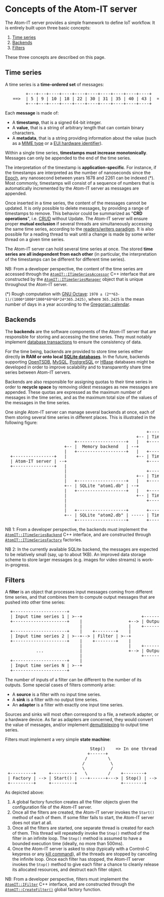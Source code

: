 Concepts of the Atom-IT server
==============================

The Atom-IT server provides a simple framework to define IoT
workflow. It is entirely built upon three basic concepts:

 1. [Time series](#time-series)
 2. [Backends](#backends)
 3. [Filters](#filters)
 
These three concepts are described on this page.


Time series
-----------
 
A time series is a **time-ordered set** of messages:

<pre>
        +---+---+----+----+----+----+----+----+----+----+
   ==>  | 5 | 9 | 10 | 18 | 22 | 30 | 31 | 35 | 40 | 43 |  ==>
        +---+---+----+----+----+----+----+----+----+----+
</pre>

Each **message** is made of:

 * A **timestamp**, that is a signed 64-bit integer.
 * A **value**, that is a string of arbitrary length that can contain
   binary characters.
 * A **metadata**, that is a string providing information about the
   value (such as a
   [MIME type](https://en.wikipedia.org/wiki/Media_type) or a
   [EUI hardware identifier](https://en.wikipedia.org/wiki/MAC_address)).

Within a single time series, **timestamps must increase
monotonically**. Messages can only be appended to the end of the time
series.

The interpretation of the timestamp is **application-specific**. For
instance, if the timestamps are interpreted as the number of
nanoseconds since the
[Epoch](https://en.wikipedia.org/wiki/Unix_time), any nanosecond
between years 1678 and 2261 can be indexed (*). Most commonly,
timestamps will consist of a sequence of numbers that is automatically
incremented by the Atom-IT server as messages are appended.

Once inserted in a time series, the content of the messages cannot be
updated. It is only possible to delete messages, by providing a range
of timestamps to remove. This behavior could be summarized as "**CRD
operations**",
i.e. [CRUD](https://en.wikipedia.org/wiki/Create,_read,_update_and_delete)
without Update. The Atom-IT server will ensure proper **mutual
exclusion** if several threads are simultaneously accessing the same
time series, according to the
[readers/writers paradigm](https://en.wikipedia.org/wiki/Readers%E2%80%93writers_problem).
It is also possible for a reading thread to wait until a change is
made by some writer thread on a given time series.

The Atom-IT server can hold several time series at once. The stored
**time series are all independent from each other** (in particular,
the interpretation of the timestamps can be different for different
time series).


NB: From a developer perspective, the content of the time series are
accessed through the
[`AtomIT::ITimeSeriesAccessor`](../Framework/TimeSeries/ITimeSeriesAccessor.h)
C++ interface that are constructed by the
[`AtomIT::ITimeSeriesManager`](../Framework/TimeSeries/ITimeSeriesManager.h)
object that is unique throughout the Atom-IT server.

(*) Rough computation with
[GNU Octave](https://en.wikipedia.org/wiki/GNU_Octave): `1970 ±
(2**63-1)/(1000*1000*1000*60*60*24*365.2425)`, where `365.2425` is the
mean number of days in a year according to the
[Gregorian calendar](https://en.wikipedia.org/wiki/Year#In_international_calendars).


Backends
--------

The **backends** are the software components of the Atom-IT server
that are responsible for storing and accessing the time series. They
must notably implement
[database transactions](https://en.wikipedia.org/wiki/Database_transaction)
to ensure the consistency of data.

For the time being, backends are provided to store time series either
directly **in RAM or onto local
[SQLite databases](https://en.wikipedia.org/wiki/SQLite)**. In the
future, backends supporting [OpenTSDB](http://opentsdb.net/),
[MySQL](https://en.wikipedia.org/wiki/MySQL),
[PostgreSQL](https://en.wikipedia.org/wiki/PostgreSQL) or
[HBase](https://en.wikipedia.org/wiki/Apache_HBase) databases might be
developed in order to improve scalability and to transparently share
time series between Atom-IT servers.

Backends are also responsible for assigning quotas to their time
series in order to **recycle space** by removing oldest messages as
new messages are appended. These quotas are expressed as the maximum
number of messages in the time series, and as the maximum total size
of the values of the messages in the time series.

One single Atom-IT server can manage several backends at once, each of
them storing several time series in different places. This is
illustrated in the following figure:

<pre>
                                                       +---------------+
                                                   +-- | Time series 1 |
                           +-------------------+   |   +---------------+
                       +-- |  Memory backend   | --+
                       |   +-------------------+   |   +---------------+
  +----------------+   |                           +-- | Time series 2 |
  | Atom-IT server | --+                               +---------------+
  +----------------+   |
                       |                               +---------------+
                       |                           +-- | Time series 3 |
                       |   +-------------------+   |   +---------------+
                       +-- | SQLite "atom1.db" | --+
                       |   +-------------------+   |   +---------------+
                       |                           +-- | Time series 4 |
                       |                               +---------------+
                       |
                       |   +-------------------+       +---------------+
                       +-- | SQLite "atom2.db" | ----- | Time series 5 |
                           +-------------------+       +---------------+
</pre>



NB 1: From a developer perspective, the backends must implement the
[`AtomIT::ITimeSeriesBackend`](../Framework/TimeSeries/ITimeSeriesBackend.h)
C++ interface, and are constructed through
[`AtomIT::ITimeSeriesFactory`](../Framework/TimeSeries/ITimeSeriesFactory.h)
factories.

NB 2: In the currently available SQLite backend, the messages are
expected to be relatively small (say, up to about 1KB).  An improved
data storage scheme to store larger messages (e.g. images for video
streams) is work-in-progress.

 
Filters
-------

A **filter** is an object that processes input messages coming from
different time series, and that combines them to compute output
messages that are pushed into other time series:

<pre>
  +---------------------+
  | Input time series 1 | >--+                       +----------------------+
  +---------------------+    |                  +--> | Output time series 1 |
                             |                  |    +----------------------+
  +---------------------+    |    +--------+    |
  | Input time series 2 | >--+--> | Filter | >--+             ...
  +---------------------+    |    +--------+    |
                             |                  |    +----------------------+
            ...              |                  +--> | Output time series M |
                             |                       +----------------------+
  +---------------------+    |
  | Input time series N | >--+
  +---------------------+
</pre>

The number of inputs of a filter can be different to the number of its
outputs. Some special cases of filters commonly arise:

 * A **source** is a filter with no input time series.
 * A **sink** is a filter with no output time series. 
 * An **adapter** is a filter with exactly one input time series.
 
Sources and sinks will most often correspond to a file, a network
adapter, or a hardware device. As far as adapters are concerned, they
would convert the value of messages, and/or implement
[demultiplexing](https://en.wikipedia.org/wiki/Demultiplexer_(media_file))
to output time series.

Filters must implement a very simple **state machine**:

<pre>
                                 Step()    => In one thread for each filter
                                +------+
                               /        \
                              /          \
                              \          /
 +---------+     +---------+   \        /    +--------+     +------------+
 | Factory | --> | Start() | ---+------+---> | Stop() | --> | Destructor |
 +---------+     +---------+                 +--------+     +------------+
</pre>

As depicted above:

 1. A global factory function creates all the filter objects given the
    configuration file of the Atom-IT server.
 2. Once all the filters are created, the Atom-IT server invokes the
    `Start()` method of each of them. If some filter fails to start,
    the Atom-IT server does not start at all.
 3. Once all the filters are started, one separate thread is created
    for each of them. This thread will repeatedly invoke the `Step()`
    method of the filter in an infinite loop. The `Step()` method is
    assumed to have a bounded execution time (ideally, no more than
    500ms).
 4. Once the Atom-IT server is asked to stop (typically with a
    Control-C keypress or any
    [kill command](https://en.wikipedia.org/wiki/Kill_(command))), all
    the threads are stopped by canceling the infinite loop. Once each
    filter has stopped, the Atom-IT server invokes the `Stop()` method
    to give each filter a chance to cleanly release its allocated
    resources, and destruct each filter object.

NB: From a developer perspective, filters must implement the
[`AtomIT::IFilter`](../Framework/Filters/IFilter.h) C++ interface, and
are constructed through the
[`AtomIT::CreateFilter()`](../Application/FilterFactory.h) global
factory function.
